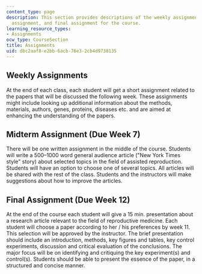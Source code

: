 ```yaml
---
content_type: page
description: This section provides descriptions of the weekly assignments, midterm
  assignment, and final assignment for the course.
learning_resource_types:
- Assignments
ocw_type: CourseSection
title: Assignments
uid: dbc2aaf8-e2bb-6acb-76e3-2cb4d9738135
---
```


Weekly Assignments
------------------

At the end of each class, each student will get a short assignment related to the papers that will be discussed the following week. These assignments might include looking up additional information about the methods, materials, authors, genes, proteins, diseases etc. and are aimed at enhancing the understanding of the papers.

Midterm Assignment (Due Week 7)
-------------------------------

There will be one written assignment in the middle of the course. Students will write a 500–1000 word general audience article ("New York Times style" story) about selected topics in the field of assisted reproduction. Students will have an option to choose one of several topics. All articles will be shared with the rest of the class. Students and the instructors will make suggestions about how to improve the articles.

Final Assignment (Due Week 12)
------------------------------

At the end of the course each student will give a 15 min. presentation about a research article relevant to the field of reproductive medicine. Each student will choose a paper according to her / his preferences by week 11. This selection will be approved by the instructor. The brief presentation should include an introduction, methods, key figures and tables, key control experiments, discussion and critical evaluation of the conclusions. The major focus will be on identifying and critiquing the key experiment(s) and control(s). Students should be able to present the essence of the paper, in a structured and concise manner.